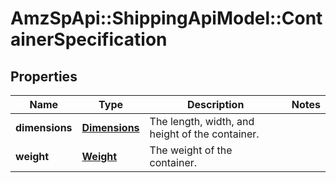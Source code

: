 # AmzSpApi::ShippingApiModel::ContainerSpecification

## Properties
Name | Type | Description | Notes
------------ | ------------- | ------------- | -------------
**dimensions** | [**Dimensions**](Dimensions.md) | The length, width, and height of the container. | 
**weight** | [**Weight**](Weight.md) | The weight of the container. | 


